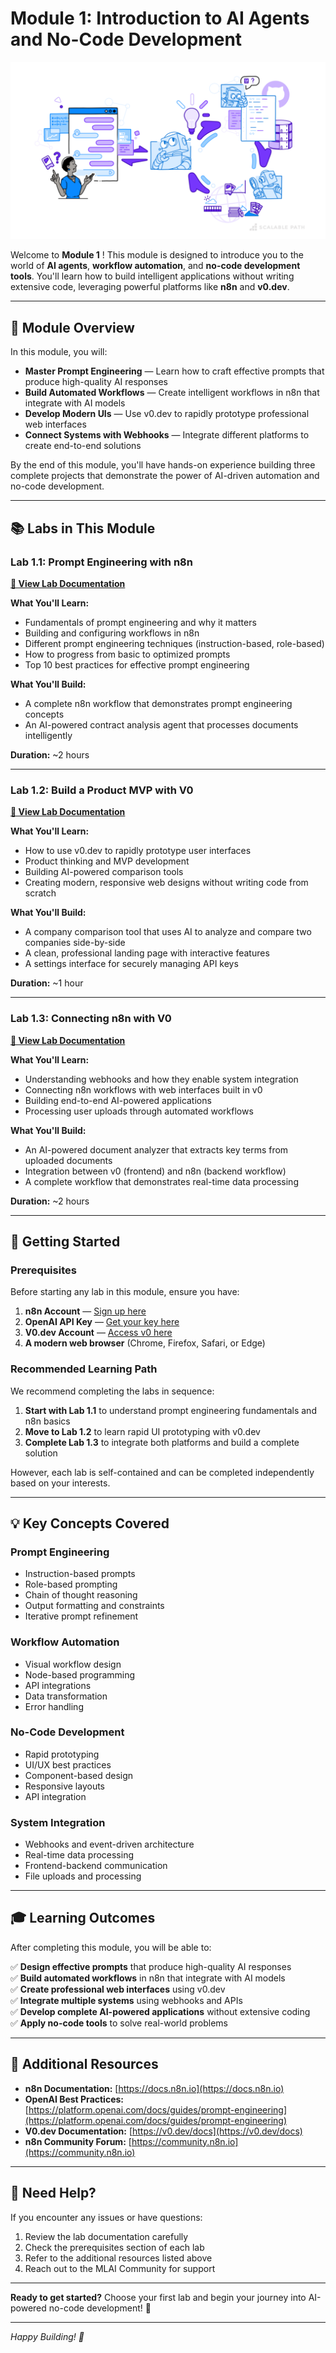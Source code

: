 # Module 1: Introduction to AI Agents and No-Code Development

![](./images/banner.png)

Welcome to **Module 1** ! This module is designed to introduce you to the world of **AI agents**, **workflow automation**, and **no-code development tools**. You'll learn how to build intelligent applications without writing extensive code, leveraging powerful platforms like **n8n** and **v0.dev**.

---

## 🎯 Module Overview

In this module, you will:

- **Master Prompt Engineering** — Learn how to craft effective prompts that produce high-quality AI responses
- **Build Automated Workflows** — Create intelligent workflows in n8n that integrate with AI models
- **Develop Modern UIs** — Use v0.dev to rapidly prototype professional web interfaces
- **Connect Systems with Webhooks** — Integrate different platforms to create end-to-end solutions

By the end of this module, you'll have hands-on experience building three complete projects that demonstrate the power of AI-driven automation and no-code development.

---

## 📚 Labs in This Module

### Lab 1.1: Prompt Engineering with n8n

**[📖 View Lab Documentation](<./Lab-1.1(n8n-PromptEngineering-Lab)/doc.md>)**

**What You'll Learn:**

- Fundamentals of prompt engineering and why it matters
- Building and configuring workflows in n8n
- Different prompt engineering techniques (instruction-based, role-based)
- How to progress from basic to optimized prompts
- Top 10 best practices for effective prompt engineering

**What You'll Build:**

- A complete n8n workflow that demonstrates prompt engineering concepts
- An AI-powered contract analysis agent that processes documents intelligently

**Duration:** ~2 hours

---

### Lab 1.2: Build a Product MVP with V0

**[📖 View Lab Documentation](<./Lab-1.2(Build-a-Product-MVP-with-V0)/Readme.md>)**

**What You'll Learn:**

- How to use v0.dev to rapidly prototype user interfaces
- Product thinking and MVP development
- Building AI-powered comparison tools
- Creating modern, responsive web designs without writing code from scratch

**What You'll Build:**

- A company comparison tool that uses AI to analyze and compare two companies side-by-side
- A clean, professional landing page with interactive features
- A settings interface for securely managing API keys

**Duration:** ~1 hour

---

### Lab 1.3: Connecting n8n with V0

**[📖 View Lab Documentation](<./Lab-1.3(n8n-with-v0)/Doc.md>)**

**What You'll Learn:**

- Understanding webhooks and how they enable system integration
- Connecting n8n workflows with web interfaces built in v0
- Building end-to-end AI-powered applications
- Processing user uploads through automated workflows

**What You'll Build:**

- An AI-powered document analyzer that extracts key terms from uploaded documents
- Integration between v0 (frontend) and n8n (backend workflow)
- A complete workflow that demonstrates real-time data processing

**Duration:** ~2 hours

---

## 🚀 Getting Started

### Prerequisites

Before starting any lab in this module, ensure you have:

1. **n8n Account** — [Sign up here](https://n8n.io/signup)
2. **OpenAI API Key** — [Get your key here](https://youtu.be/YyaZ8zaGS-Q?si=bOw8C_TWgMg8S1hU)
3. **V0.dev Account** — [Access v0 here](https://v0.dev/)
4. **A modern web browser** (Chrome, Firefox, Safari, or Edge)

### Recommended Learning Path

We recommend completing the labs in sequence:

1. **Start with Lab 1.1** to understand prompt engineering fundamentals and n8n basics
2. **Move to Lab 1.2** to learn rapid UI prototyping with v0.dev
3. **Complete Lab 1.3** to integrate both platforms and build a complete solution

However, each lab is self-contained and can be completed independently based on your interests.

---

## 💡 Key Concepts Covered

### Prompt Engineering

- Instruction-based prompts
- Role-based prompting
- Chain of thought reasoning
- Output formatting and constraints
- Iterative prompt refinement

### Workflow Automation

- Visual workflow design
- Node-based programming
- API integrations
- Data transformation
- Error handling

### No-Code Development

- Rapid prototyping
- UI/UX best practices
- Component-based design
- Responsive layouts
- API integration

### System Integration

- Webhooks and event-driven architecture
- Real-time data processing
- Frontend-backend communication
- File uploads and processing

---

## 🎓 Learning Outcomes

After completing this module, you will be able to:

✅ **Design effective prompts** that produce high-quality AI responses  
✅ **Build automated workflows** in n8n that integrate with AI models  
✅ **Create professional web interfaces** using v0.dev  
✅ **Integrate multiple systems** using webhooks and APIs  
✅ **Develop complete AI-powered applications** without extensive coding  
✅ **Apply no-code tools** to solve real-world problems

---

## 📖 Additional Resources

- **n8n Documentation:** [https://docs.n8n.io](https://docs.n8n.io)
- **OpenAI Best Practices:** [https://platform.openai.com/docs/guides/prompt-engineering](https://platform.openai.com/docs/guides/prompt-engineering)
- **V0.dev Documentation:** [https://v0.dev/docs](https://v0.dev/docs)
- **n8n Community Forum:** [https://community.n8n.io](https://community.n8n.io)

---

## 🤝 Need Help?

If you encounter any issues or have questions:

1. Review the lab documentation carefully
2. Check the prerequisites section of each lab
3. Refer to the additional resources listed above
4. Reach out to the MLAI Community for support

---

**Ready to get started?** Choose your first lab and begin your journey into AI-powered no-code development! 🚀

---

_Happy Building! 🎉_
